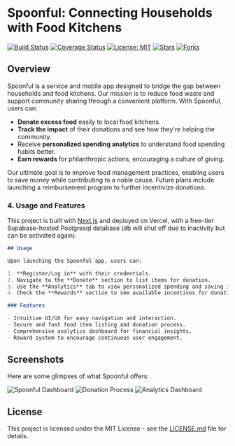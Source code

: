 # Spoonful: Connecting Households with Food Kitchens

[![Build Status](https://img.shields.io/badge/build-passing-brightgreen.svg)](URL_TO_BUILD)
[![Coverage Status](https://img.shields.io/badge/coverage-100%25-brightgreen.svg)](URL_TO_COVERAGE)
[![License: MIT](https://img.shields.io/badge/License-MIT-yellow.svg)](https://opensource.org/licenses/MIT)
[![Stars](https://img.shields.io/github/stars/Chen-Steve/SpoonFulWeb.svg)](https://github.com/Chen-Steve/SpoonFulWeb/stargazers)
[![Forks](https://img.shields.io/github/forks/Chen-Steve/SpoonFulWeb.svg)](https://github.com/Chen-Steve/SpoonFulWeb/network/members)

## Overview

Spoonful is a service and mobile app designed to bridge the gap between households and food kitchens. Our mission is to reduce food waste and support community sharing through a convenient platform. With Spoonful, users can:

- **Donate excess food** easily to local food kitchens.
- **Track the impact** of their donations and see how they're helping the community.
- Receive **personalized spending analytics** to understand food spending habits better.
- **Earn rewards** for philanthropic actions, encouraging a culture of giving.

Our ultimate goal is to improve food management practices, enabling users to save money while contributing to a noble cause. Future plans include launching a reimbursement program to further incentivize donations.

### 4. Usage and Features
This project is built with [Next.js](https://nextjs.org/) and deployed on Vercel, with a free-tier Supabase-hosted Postgresql database (db will shut off due to inactivity but can be activated again). 

```markdown
## Usage

Upon launching the Spoonful app, users can:

1. **Register/Log in** with their credentials.
2. Navigate to the **Donate** section to list items for donation.
3. Use the **Analytics** tab to view personalized spending and saving insights.
4. Check the **Rewards** section to see available incentives for donations.

### Features

- Intuitive UI/UX for easy navigation and interaction.
- Secure and fast food item listing and donation process.
- Comprehensive analytics dashboard for financial insights.
- Reward system to encourage continuous user engagement.
```
## Screenshots

Here are some glimpses of what Spoonful offers:

![Spoonful Dashboard](https://github.com/Chen-Steve/SpoonFulWeb/raw/main/assets/dashboard.png)
![Donation Process](https://github.com/Chen-Steve/SpoonFulWeb/raw/main/assets/donation_process.png)
![Analytics Dashboard](https://github.com/Chen-Steve/SpoonFulWeb/raw/main/assets/analytics_dashboard.png)

## License

This project is licensed under the MIT License - see the [LICENSE.md](LICENSE) file for details.


